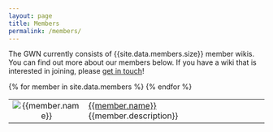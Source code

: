 ```yaml
---
layout: page
title: Members
permalink: /members/
---
```

The GWN currently consists of {{site.data.members.size}} member wikis. You can find out more about our members below. If you have a wiki that is interested in joining, please [get in touch]({{site.baseurl}}/join)!

<table>
{% for member in site.data.members %}
 <tr>
  <td width="20%" style="text-align: center;">
   <img src="{{member.logo}}" alt="{{member.name}}">
  </td>
  <td>
    <a href="{{member.url}}">{{member.name}}</a><br>{{member.description}}
  </td>
 </tr>
{% endfor %}
</table>
